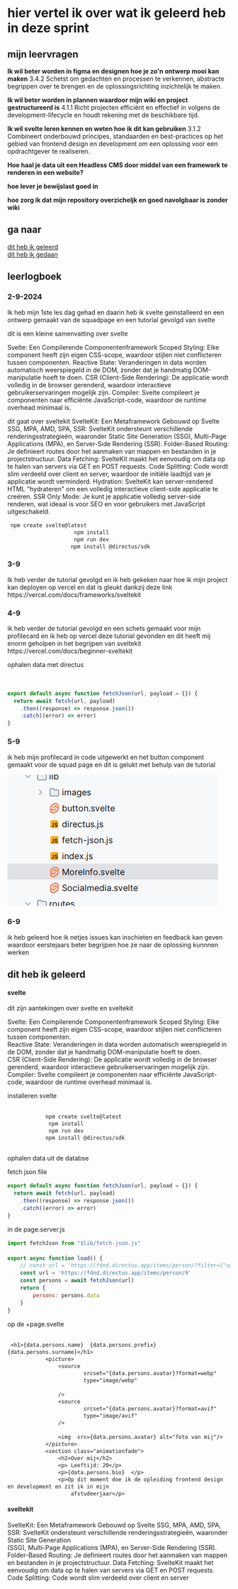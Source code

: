 # hier vertel ik over wat ik geleerd heb in deze sprint

## mijn leervragen


**Ik wil beter worden in figma en designen hoe je zo'n ontwerp mooi kan maken** 
3.4.2 Schetst om gedachten en processen te verkennen, abstracte begrippen over te brengen en de oplossingsrichting inzichtelijk te maken.

**Ik wil beter worden in plannen waardoor mijn wiki en project gestructureerd is**
4.1.1 Richt projecten efficiënt en effectief in volgens de development-lifecycle en houdt rekening met de beschikbare tijd.



**Ik wil svelte leren kennen en weten hoe ik dit kan gebruiken**
3.1.2 Combineert onderbouwd principes, standaarden en best-practices op het gebied van 
frontend design en development om een oplossing voor een opdrachtgever te realiseren.

**Hoe haal je data uit een Headless CMS door middel van een framework te renderen in een website?**

**hoe lever je bewijslast goed in**

**hoe zorg ik dat mijn repository overzicheljk en goed navolgbaar is zonder wiki**


<h2>ga naar</h2> 
<a href="#geleerd1">dit heb ik geleerd</a>
<br>
<a href="#leerlogboek">dit heb ik gedaan</a>
<h2 id="leerlogboek">leerlogboek</h2>
<h3>2-9-2024</h3>
Ik heb mijn 1ste les dag gehad en daarin heb ik svelte geinstalleerd en een ontwerp gemaakt van de squadpage en een tutorial gevolgd van svelte


dit is een kleine samenvatting over svelte

Svelte: Een Compilerende Componentenframework
Scoped Styling: Elke component heeft zijn eigen CSS-scope, waardoor stijlen niet conflicteren tussen componenten.
Reactive State: Veranderingen in data worden automatisch weerspiegeld in de DOM, zonder dat je handmatig DOM-manipulatie hoeft te doen.
CSR (Client-Side Rendering): De applicatie wordt volledig in de browser gerenderd, waardoor interactieve gebruikerservaringen mogelijk zijn.
Compiler: Svelte compileert je componenten naar efficiënte JavaScript-code, waardoor de runtime overhead minimaal is.


dit gaat over sveltekit
SvelteKit: Een Metaframework Gebouwd op Svelte
SSG, MPA, AMD, SPA, SSR: SvelteKit ondersteunt verschillende renderingsstrategieën, waaronder Static Site Generation (SSG), Multi-Page Applications (MPA), en Server-Side Rendering (SSR).
Folder-Based Routing: Je definieert routes door het aanmaken van mappen en bestanden in je projectstructuur.
Data Fetching: SvelteKit maakt het eenvoudig om data op te halen van servers via GET en POST requests.
Code Splitting: Code wordt slim verdeeld over client en server, waardoor de initiële laadtijd van je applicatie wordt verminderd.
Hydration: SvelteKit kan server-rendered HTML "hydrateren" om een volledig interactieve client-side applicatie te creëren.
SSR Only Mode: Je kunt je applicatie volledig server-side renderen, wat ideaal is voor SEO en voor gebruikers met JavaScript uitgeschakeld.


````sveltehtml
 npm create svelte@latest
                     npm install
                     npm run dev
                    npm install @directus/sdk
````


<h3>3-9</h3>
Ik heb verder de tutorial gevolgd en 
ik heb gekeken naar hoe ik mijn project kan deployen op vercel en dat is gleukt dankzij deze link https://vercel.com/docs/frameworks/sveltekit




<h3>4-9</h3> ik heb verder de tutorial gevolgd en een schets gemaakt voor mijn profilecard en ik heb op vercel deze tutorial gevonden en dit heeft mij enorm geholpen in het begrijpen van sveltekit
https://vercel.com/docs/beginner-sveltekit

ophalen data met directus

````javascript


export default async function fetchJson(url, payload = {}) {
  return await fetch(url, payload)
    .then((response) => response.json())
    .catch((error) => error)
}

````


<h3>5-9</h3> ik heb mijn profilecard in code uitgewerkt en het button component gemaakt voor de squad page en dit is gelukt met behulp van de tutorial

![img.png](img.png)


<h3>6-9</h3> ik heb geleerd hoe ik netjes issues kan inschieten en feedback kan
geven waardoor eerstejaars beter begrijpen hoe ze naar de oplossing kunnnen werken


<h2 id="geleerd1">dit heb ik geleerd</h3>

<h4>svelte</h4>
<p>dit zijn aantekingen over svelte en sveltekit</p>


Svelte: Een Compilerende Componentenframework
    Scoped Styling: Elke component heeft zijn eigen CSS-scope, waardoor stijlen niet conflicteren tussen
    componenten.
    <br>
    Reactive State: Veranderingen in data worden automatisch weerspiegeld in de DOM, zonder dat je handmatig
    DOM-manipulatie hoeft te doen.
    <br>
    CSR (Client-Side Rendering): De applicatie wordt volledig in de browser gerenderd, waardoor interactieve
    gebruikerservaringen mogelijk zijn.
    <br>
    Compiler: Svelte compileert je componenten naar efficiënte JavaScript-code, waardoor de runtime overhead
    minimaal
    is.

   installeren svelte
<pre><code class="">
            npm create svelte@latest
             npm install
             npm run dev
            npm install @directus/sdk
        </code></pre>

<p>ophalen data uit de databse

fetch json file

````javascript
export default async function fetchJson(url, payload = {}) {
  return await fetch(url, payload)
    .then((response) => response.json())
    .catch((error) => error)
}


````


in de page.server.js
````javascript
import fetchJson from "$lib/fetch-json.js"

export async function load() {
	// const url = 'https://fdnd.directus.app/items/person/?filter={"squad_id":3}'
	const url = 'https://fdnd.directus.app/items/person/9'
	const persons = await fetchJson(url)
	return {
		persons: persons.data
	}
}

````

op de +page.svelte
````sveltehtml

 <h1>{data.persons.name}  {data.persons.prefix}  {data.persons.surname}</h1>
            <picture>
                <source
                        srcset="{data.persons.avatar}?format=webp"
                        type="image/webp"

                />
                <source
                        srcset="{data.persons.avatar}?format=avif"
                        type="image/avif"
                />

                <img  src={data.persons.avatar} alt="foto van mij"/>
            </picture>
            <section class="animationfade">
                <h2>Over mij</h2>
                <p> Leeftijd: 20</p>
                <p>{data.persons.bio}  </p>
                <p>Op dit moment doe ik de opleiding frontend design en development en zit ik in mijn
                    afstudeerjaar</p>
````

</p>
    <h4>sveltekit</h4>
    <p>
        SvelteKit: Een Metaframework Gebouwd op Svelte
        SSG, MPA, AMD, SPA, SSR: SvelteKit ondersteunt verschillende renderingsstrategieën, waaronder Static Site
        Generation
        <br>
        (SSG), Multi-Page Applications (MPA), en Server-Side Rendering (SSR).
        Folder-Based Routing: Je definieert routes door het aanmaken van mappen en bestanden in je projectstructuur.
        Data Fetching: SvelteKit maakt het eenvoudig om data op te halen van servers via GET en POST requests.
        <br>
        Code Splitting: Code wordt slim verdeeld over client en server
    </p>

